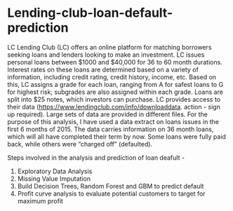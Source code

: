 # Lending-club-loan-default-prediction
LC
Lending Club (LC) offers an online platform for matching borrowers seeking loans and lenders looking to make an investment. 
LC issues personal loans between $1000 and $40,000 for 36 to 60 month durations. Interest rates on these loans are determined based on a variety of information, including credit rating, credit history, income, etc. 
Based on this, LC assigns a grade for each loan, ranging from A for safest loans to G for highest risk; subgrades are also assigned within each grade. 
Loans are split into $25 notes, which investors can purchase. LC provides access to their data (https://www.lendingclub.com/info/downloaddata. action - sign up required). Large sets of data are provided in different files. For the purpose of this analysis, I have used a data extract on loans issues in the first 6 months of 2015. The data carries information on 36 month loans, which will all have completed their term by now. 
Some loans were fully paid back, while others were “charged off” (defaulted).


Steps involved in the analysis and prediction of loan deafult -

1. Exploratory Data Analysis
2. Missing Value Imputation
3. Build Decision Trees, Random Forest and GBM to predict default
4. Profit curve analysis to evaluate potential customers to target for maximum profit
